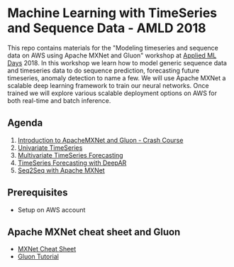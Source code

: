 # Machine Learning with TimeSeries and Sequence Data - AMLD 2018

This repo contains materials for the "Modeling timeseries and sequence data on AWS using Apache
MXNet and Gluon" workshop at [Applied ML Days](https://www.appliedmldays.org/) 2018. In this
workshop we learn how to model generic sequence data and timeseries data to do sequence prediction,
forecasting future timeseries, anomaly detection to name a few. We will use Apache MXNet a scalable
deep learning framework to train our neural networks. Once trained we will explore various scalable
deployment options on AWS for both real-time and batch inference.

## Agenda

1. [Introduction to ApacheMXNet and Gluon - Crash Course](intro_mxnet_gluon)
2. [Univariate TimeSeries](univariate_timeseries_forecasting_lstm.ipynb)
3. [Multivariate TimeSeries Forecasting](multivariate_timeseries_forecasting.ipynb)
4. [TimeSeries Forecasting with DeepAR](sagemaker-timeseries)
5. [Seq2Seq with Apache MXNet](seq2seq)

## Prerequisites

- Setup on AWS account 

## Apache MXNet cheat sheet and Gluon  

- [MXNet Cheat Sheet](https://bit.ly/2xTIwuj)
- [Gluon Tutorial](https://github.com/zackchase/mxnet-the-straight-dope)
